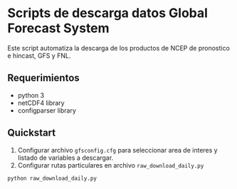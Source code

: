 # Scripts de descarga datos Global Forecast System

Este script automatiza la descarga de los productos de NCEP de pronostico e hincast, GFS y FNL.

## Requerimientos

 - python 3
 - netCDF4 library
 - configparser library

## Quickstart

1. Configurar archivo `gfsconfig.cfg` para seleccionar area de interes y listado de variables a descargar.
2. Configurar rutas particulares en archivo `raw_download_daily.py` 

```
python raw_download_daily.py
```

